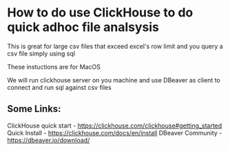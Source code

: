 # How to do use ClickHouse to do quick adhoc file analsysis

This is great for large csv files that exceed excel's row limit and you query a csv file simply using sql

These instuctions are for MacOS

We will run clickhouse server on you machine and use DBeaver as client to connect and run sql against csv files

## Some Links:
ClickHouse quick start - https://clickhouse.com/clickhouse#getting_started
Quick Install - https://clickhouse.com/docs/en/install
DBeaver Community - https://dbeaver.io/download/
